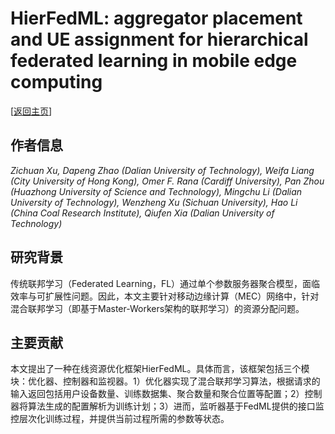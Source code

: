 # HierFedML: aggregator placement and UE assignment for hierarchical federated learning in mobile edge computing

\[[返回主页](../../README.md)\]

## 作者信息
*Zichuan Xu, Dapeng Zhao (Dalian University of Technology), Weifa Liang (City University of Hong Kong), Omer F. Rana (Cardiff University), Pan Zhou (Huazhong University of Science and Technology), Mingchu Li (Dalian University of Technology), Wenzheng Xu (Sichuan University), Hao Li (China Coal Research Institute), Qiufen Xia (Dalian University of Technology)*

## 研究背景
传统联邦学习（Federated Learning，FL）通过单个参数服务器聚合模型，面临效率与可扩展性问题。因此，本文主要针对移动边缘计算（MEC）网络中，针对混合联邦学习（即基于Master-Workers架构的联邦学习）的资源分配问题。

## 主要贡献
本文提出了一种在线资源优化框架HierFedML。具体而言，该框架包括三个模块：优化器、控制器和监视器。1）优化器实现了混合联邦学习算法，根据请求的输入返回包括用户设备数量、训练数据集、聚合数量和聚合位置等配置；2）控制器将算法生成的配置解析为训练计划；3）进而，监听器基于FedML提供的接口监控层次化训练过程，并提供当前过程所需的参数等状态。